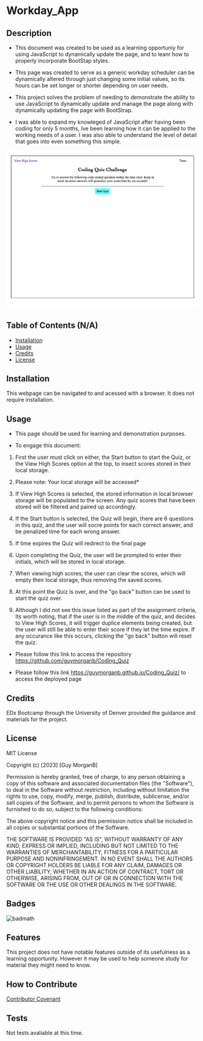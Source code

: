 # Workday_App
## Description

- This document was created to be used as a learning opportuniy for using JavaScript to dynamically update the page, and to leanr how to properly incorporate BootStap styles.

- This page was created to serve as a generic workday scheduler can be dynamically altered through just changing some initial values, so its hours can be set longer or shorter depending on user needs.

- This project solves the problem of needing to demonstrate the ability to use JavaScript to dynamically update and manage the page along with dynamically updating the page with BootStrap.

- I was able to expand my knowleged of JavaScript after having been coding for only 5 months, Ive been learning how it can be applied to the working needs of a user. I was also able to understand the level of detail that goes into even something this simple.

![step 1](https://github.com/guymorganb/Coding_Quiz/blob/main/assets/screenshot.png?raw=true)

## Table of Contents (N/A)
- [Installation](#installation)
- [Usage](#usage)
- [Credits](#credits)
- [License](#license)

## Installation

This webpage can be navigated to and acessed with a browser. It does not require installation.

## Usage

- This page should be used for learning and demonstration purposes.

- To engage this document: 

1) First the user must click on either, the Start button to start the Quiz, or the View High Scores option at the top, to insect scores stored in their local storage.

2) Please note: Your local storage will be accessed*

3) If View High Scores is selected, the stored information in local browser storage will be populated to the screen. Any quiz scores that have been stored will be filtered and paired up accordingly.

4) If the Start button is selected, the Quiz will begin, there are 6 questions in this quiz, and the user will socre points for each correct answer, and be penalized time for each wrong answer.

5) If time expires the Quiz will redirect to the final page

6) Upon completing the Quiz, the user will be prompted to enter their initials, which will be stored in local storage.

7) When viewing high scores, the user can clear the scores, which will empty their local storage, thus removing the saved scores.

8) At this point the Quiz is over, and the "go back" button can be used to start the quiz over.

9) Although I did not see this issue listed as part of the assignment criteria, Its worth noting, that if the user is in the middle of the quiz, and decides to View High Scores, it will trigger duplice elements being created, but the user will still be able to enter their score if they let the time expire. If any occurance like this occurs, clicking the "go back" button will reset the quiz.


- Please follow this link to access the repository https://github.com/guymorganb/Coding_Quiz


- Please follow this link https://guymorganb.github.io/Coding_Quiz/ to access the deployed page
    

## Credits

EDx Bootcamp through the University of Denver provided the guidance and materials for the project.

## License

MIT License

Copyright (c) [2023] [Guy MorganB]

Permission is hereby granted, free of charge, to any person obtaining a copy
of this software and associated documentation files (the "Software"), to deal
in the Software without restriction, including without limitation the rights
to use, copy, modify, merge, publish, distribute, sublicense, and/or sell
copies of the Software, and to permit persons to whom the Software is
furnished to do so, subject to the following conditions:

The above copyright notice and this permission notice shall be included in all
copies or substantial portions of the Software.

THE SOFTWARE IS PROVIDED "AS IS", WITHOUT WARRANTY OF ANY KIND, EXPRESS OR
IMPLIED, INCLUDING BUT NOT LIMITED TO THE WARRANTIES OF MERCHANTABILITY,
FITNESS FOR A PARTICULAR PURPOSE AND NONINFRINGEMENT. IN NO EVENT SHALL THE
AUTHORS OR COPYRIGHT HOLDERS BE LIABLE FOR ANY CLAIM, DAMAGES OR OTHER
LIABILITY, WHETHER IN AN ACTION OF CONTRACT, TORT OR OTHERWISE, ARISING FROM,
OUT OF OR IN CONNECTION WITH THE SOFTWARE OR THE USE OR OTHER DEALINGS IN THE
SOFTWARE.

## Badges

![badmath](https://img.shields.io/github/license/guymorganb/Coding_Quiz)


## Features

This project does not have notable features outside of its usefulness as a learning opportunity. However it may be used to help someone study for material they might need to know.

## How to Contribute

[Contributor Covenant](https://www.contributor-covenant.org/)

## Tests

Not tests avaliable at this time.
